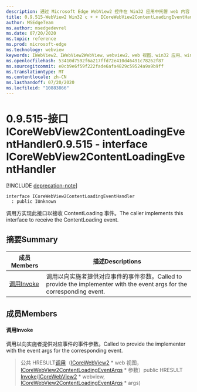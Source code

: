 ```yaml
---
description: 通过 Microsoft Edge WebView2 控件在 Win32 应用中托管 web 内容
title: 0.9.515-WebView2 Win32 c + + ICoreWebView2ContentLoadingEventHandler
author: MSEdgeTeam
ms.author: msedgedevrel
ms.date: 07/20/2020
ms.topic: reference
ms.prod: microsoft-edge
ms.technology: webview
keywords: IWebView2、IWebView2WebView、webview2、web 视图、win32 应用、win32、edge、ICoreWebView2、ICoreWebView2Controller、浏览器控件、边缘 html
ms.openlocfilehash: 53410d7592f6a217ffd72e410d46491c78262f87
ms.sourcegitcommit: e0cb9e6f59f222fade6afa4829c59524a9a9b9ff
ms.translationtype: MT
ms.contentlocale: zh-CN
ms.lasthandoff: 07/20/2020
ms.locfileid: "10883866"
---
```

# <span data-ttu-id="91b1e-104">0.9.515-接口 ICoreWebView2ContentLoadingEventHandler</span><span class="sxs-lookup"><span data-stu-id="91b1e-104">0.9.515 - interface ICoreWebView2ContentLoadingEventHandler</span></span> 

[!INCLUDE [deprecation-note](../../includes/deprecation-note.md)]

```
interface ICoreWebView2ContentLoadingEventHandler
  : public IUnknown
```

<span data-ttu-id="91b1e-105">调用方实现此接口以接收 ContentLoading 事件。</span><span class="sxs-lookup"><span data-stu-id="91b1e-105">The caller implements this interface to receive the ContentLoading event.</span></span>

## <span data-ttu-id="91b1e-106">摘要</span><span class="sxs-lookup"><span data-stu-id="91b1e-106">Summary</span></span>

 <span data-ttu-id="91b1e-107">成员</span><span class="sxs-lookup"><span data-stu-id="91b1e-107">Members</span></span>                        | <span data-ttu-id="91b1e-108">描述</span><span class="sxs-lookup"><span data-stu-id="91b1e-108">Descriptions</span></span>
--------------------------------|---------------------------------------------
[<span data-ttu-id="91b1e-109">调用</span><span class="sxs-lookup"><span data-stu-id="91b1e-109">Invoke</span></span>](#invoke) | <span data-ttu-id="91b1e-110">调用以向实施者提供对应事件的事件参数。</span><span class="sxs-lookup"><span data-stu-id="91b1e-110">Called to provide the implementer with the event args for the corresponding event.</span></span>

## <span data-ttu-id="91b1e-111">成员</span><span class="sxs-lookup"><span data-stu-id="91b1e-111">Members</span></span>

#### <span data-ttu-id="91b1e-112">调用</span><span class="sxs-lookup"><span data-stu-id="91b1e-112">Invoke</span></span> 

<span data-ttu-id="91b1e-113">调用以向实施者提供对应事件的事件参数。</span><span class="sxs-lookup"><span data-stu-id="91b1e-113">Called to provide the implementer with the event args for the corresponding event.</span></span>

> <span data-ttu-id="91b1e-114">公共 HRESULT[调用](#invoke)（[ICoreWebView2](icorewebview2.md) \* web 视图， [ICoreWebView2ContentLoadingEventArgs](icorewebview2contentloadingeventargs.md) \* 参数）</span><span class="sxs-lookup"><span data-stu-id="91b1e-114">public HRESULT [Invoke](#invoke)([ICoreWebView2](icorewebview2.md) \* webview, [ICoreWebView2ContentLoadingEventArgs](icorewebview2contentloadingeventargs.md) \* args)</span></span>

